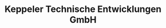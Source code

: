 ---
title: "Keppeler Technische Entwicklungen GmbH"
url: /fichtenberg/keppeler-technische-entwicklungen-gmbh/
shop: Waffen
---